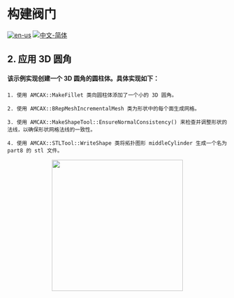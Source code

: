 # 构建阀门

[![en-us](https://img.shields.io/badge/en-us-yellow.svg)](./README.md) [![中文-简体](https://img.shields.io/badge/%E4%B8%AD%E6%96%87-%E7%AE%80%E4%BD%93-red.svg)](./README.zh_cn.md)

## 2. 应用 3D 圆角

#### 该示例实现创建一个 3D 圆角的圆柱体。具体实现如下：
	1. 使用 AMCAX::MakeFillet 类向圆柱体添加了一个小的 3D 圆角。

	2. 使用 AMCAX::BRepMeshIncrementalMesh 类为形状中的每个面生成网格。

	3. 使用 AMCAX::MakeShapeTool::EnsureNormalConsistency() 来检查并调整形状的法线，以确保形状网格法线的一致性。

	4. 使用 AMCAX::STLTool::WriteShape 类将拓扑图形 middleCylinder 生成一个名为 part8 的 stl 文件。

<div align = center><img src="https://img2.imgtp.com/2024/05/10/DpqW75oj.png" width="300" height="300">

